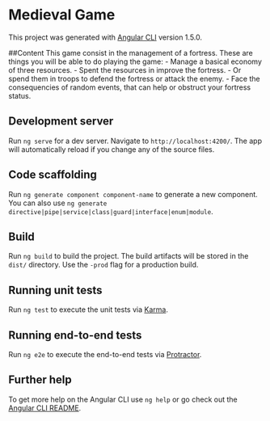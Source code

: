 # Medieval Game

This project was generated with [Angular CLI](https://github.com/angular/angular-cli) version 1.5.0.

##Content
This game consist in the management of a fortress. These are things you will be able to do playing the game:
	- Manage a basical economy of three resources.
	- Spent the resources in improve the fortress.
	- Or spend them in troops to defend the fortress or attack the enemy.
	- Face the consequencies of random events, that can help or obstruct your fortress status.

## Development server

Run `ng serve` for a dev server. Navigate to `http://localhost:4200/`. The app will automatically reload if you change any of the source files.

## Code scaffolding

Run `ng generate component component-name` to generate a new component. You can also use `ng generate directive|pipe|service|class|guard|interface|enum|module`.

## Build

Run `ng build` to build the project. The build artifacts will be stored in the `dist/` directory. Use the `-prod` flag for a production build.

## Running unit tests

Run `ng test` to execute the unit tests via [Karma](https://karma-runner.github.io).

## Running end-to-end tests

Run `ng e2e` to execute the end-to-end tests via [Protractor](http://www.protractortest.org/).

## Further help

To get more help on the Angular CLI use `ng help` or go check out the [Angular CLI README](https://github.com/angular/angular-cli/blob/master/README.md).
